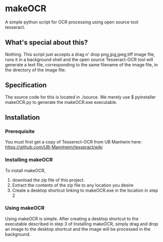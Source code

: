 # makeOCR
A simple python script for OCR processing using open source tool tesseract.

## What's special about this?
Nothing. This script just accepts a drag n' drop png,jpg,jpeg,tiff image file, runs it in a background shell and the open source Tesseract-OCR tool will generate a text file, corresponding to the same filename of the image file, in the directory of the image file.

## Specification
The source code for this is located in ./source. We merely use $ pyinstaller makeOCR.py to generate the makeOCR.exe executable.

## Installation
### Prerequisite
You must first get a copy of Tesserect-OCR from UB Manheim here: https://github.com/UB-Mannheim/tesseract/wiki
### Installing makeOCR
To install makeOCR, 
1. download the zip file of this project.
2. Extract the contents of the zip file to any location you desire
3. Create a desktop shortcut linking to makeOCR.exe in the location in step 2

### Using makeOCR
Using makeOCR is simple. After creating a desktop shortcut to the executable described in step 3 of Installing makeOCR, simply drag and drop an image to the desktop shortcut and the image will be processed in the background.
